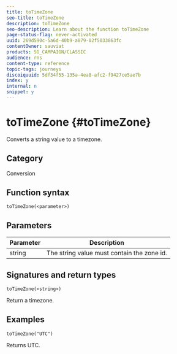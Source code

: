 ```yaml
---
title: toTimeZone
seo-title: toTimeZone
description: toTimeZone
seo-description: Learn about the function toTimeZone
page-status-flag: never-activated
uuid: 269d590c-5a6d-40b9-a879-02f5033863fc
contentOwner: sauviat
products: SG_CAMPAIGN/CLASSIC
audience: rns
content-type: reference
topic-tags: journeys
discoiquuid: 5df34f55-135a-4ea8-afc2-f9427ce5ae7b
index: y
internal: n
snippet: y
---
```


# toTimeZone {#toTimeZone}

Converts a string value to a timezone. 

## Category

Conversion

## Function syntax

`toTimeZone(<parameter>)`

## Parameters

|Parameter|Description|
|--- |--- |
|string|The string value must contain the zone id.|

## Signatures and return types

`toTimeZone(<string>)`

Return a timezone.

## Examples

`toTimeZone("UTC")`


Returns UTC.

